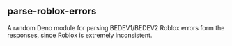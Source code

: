 ## parse-roblox-errors
A random Deno module for parsing BEDEV1/BEDEV2 Roblox errors form the responses, since Roblox is extremely inconsistent.